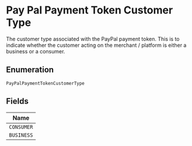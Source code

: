 
# Pay Pal Payment Token Customer Type

The customer type associated with the PayPal payment token. This is to indicate whether the customer acting on the merchant / platform is either a business or a consumer.

## Enumeration

`PayPalPaymentTokenCustomerType`

## Fields

| Name |
|  --- |
| `CONSUMER` |
| `BUSINESS` |


